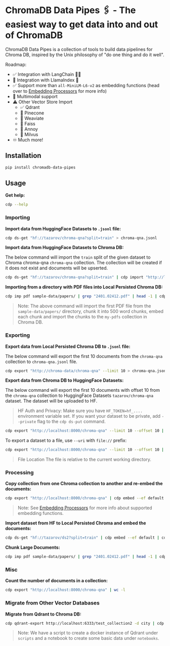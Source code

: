 # ChromaDB Data Pipes 🖇️ - The easiest way to get data into and out of ChromaDB

ChromaDB Data Pipes is a collection of tools to build data pipelines for Chroma DB, inspired by the Unix philosophy of
"do one thing and do it well".

Roadmap:

- ✅ Integration with LangChain 🦜🔗
- 🚫 Integration with LlamaIndex 🦙
- ✅ Support more than `all-MiniLM-L6-v2` as embedding functions (head over
  to [Embedding Processors](./processors/embedding.md) for more info)
- 🚫 Multimodal support
- ⚠️ Other Vector Store Import
    - ✅ Qdrant
    - 🚫 Pinecone
    - 🚫 Weaviate
    - 🚫 Faiss
    - 🚫 Annoy
    - 🚫 Milvus
- ♾️ Much more!

## Installation

```bash
pip install chromadb-data-pipes
```

## Usage

**Get help:**

```bash
cdp --help
```

### Importing

**Import data from HuggingFace Datasets to `.jsonl` file:**

```bash
cdp ds-get "hf://tazarov/chroma-qna?split=train" > chroma-qna.jsonl
```

**Import data from HuggingFace Datasets to Chroma DB:**

The below command will import the `train` split of the given dataset to Chroma chroma-qna `chroma-qna` collection. The
collection will be created if it does not exist and documents will be upserted.

```bash
cdp ds-get "hf://tazarov/chroma-qna?split=train" | cdp import "http://localhost:8000/chroma-qna" --upsert --create
```

**Importing from a directory with PDF files into Local Persisted Chroma DB:**

```bash
cdp imp pdf sample-data/papers/ | grep "2401.02412.pdf" | head -1 | cdp chunk -s 500 | cdp embed --ef default | cdp import "http://chroma-data/my-pdfs" --upsert --create
```

> Note: The above command will import the first PDF file from the `sample-data/papers/` directory, chunk it into 500
> word chunks, embed each chunk and import the chunks to the `my-pdfs` collection in Chroma DB.

### Exporting

**Export data from Local Persisted Chroma DB to `.jsonl` file:**

The below command will export the first 10 documents from the `chroma-qna` collection to `chroma-qna.jsonl` file.

```bash
cdp export "http://chroma-data/chroma-qna" --limit 10 > chroma-qna.jsonl
```

**Export data from Chroma DB to HuggingFace Datasets:**

The below command will export the first 10 documents with offset 10 from the `chroma-qna` collection to HuggingFace
Datasets `tazarov/chroma-qna` dataset. The dataset will be uploaded to HF.

> HF Auth and Privacy: Make sure you have `HF_TOKEN=hf_....` environment variable set. If you want your dataset to
> be private, add `--private` flag to the `cdp ds-put` command.

```bash
cdp export "http://localhost:8000/chroma-qna" --limit 10 --offset 10 | cdp ds-put "hf://tazarov/chroma-qna-modified"
```

To export a dataset to a file, use `--uri` with `file://` prefix:

```bash
cdp export "http://localhost:8000/chroma-qna" --limit 10 --offset 10 | cdp ds-put "file://chroma-qna"
```

> File Location The file is relative to the current working directory.

### Processing

**Copy collection from one Chroma collection to another and re-embed the documents:**

```bash
cdp export "http://localhost:8000/chroma-qna" | cdp embed --ef default | cdp import "http://localhost:8000/chroma-qna-def-emb" --upsert --create
```

> Note: See [Embedding Processors](./processors/embedding.md) for more info about supported embedding functions.

**Import dataset from HF to Local Persisted Chroma and embed the documents:**

```bash
cdp ds-get "hf://tazarov/ds2?split=train" | cdp embed --ef default | cdp import "file://chroma-data/chroma-qna-def-emb-hf" --upsert --create
```

**Chunk Large Documents:**

```bash
cdp imp pdf sample-data/papers/ | grep "2401.02412.pdf" | head -1 | cdp chunk -s 500
```

### Misc

**Count the number of documents in a collection:**

```bash
cdp export "http://localhost:8000/chroma-qna" | wc -l
```

### Migrate from Other Vector Databases

**Migrate from Qdrant to Chroma DB:**

```bash
cdp qdrant-export http://localhost:6333/test_collection2 -d city | cdp import "http://localhost:8000/from-qdrant" --upsert --create
```

> Note: We have a script to create a docker instance of Qdrant under `scripts` and a notebook to create some basic data
> under `notebooks`.